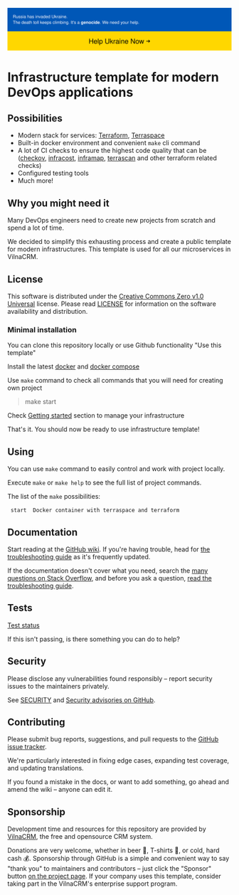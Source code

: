 [![SWUbanner](https://raw.githubusercontent.com/vshymanskyy/StandWithUkraine/main/banner2-direct.svg)](https://supportukrainenow.org/)

# Infrastructure template for modern DevOps applications

## Possibilities
- Modern stack for services: [Terraform](https://www.terraform.io/), [Terraspace](https://terraspace.cloud/)
- Built-in docker environment and convenient `make` cli command
- A lot of CI checks to ensure the highest code quality that can be ([checkov](https://www.checkov.io/), [infracost](https://www.infracost.io/), [inframap](https://github.com/cycloidio/inframap), [terrascan](https://runterrascan.io/) and other terraform related checks)
- Configured testing tools
- Much more!

## Why you might need it
Many DevOps engineers need to create new projects from scratch and spend a lot of time.

We decided to simplify this exhausting process and create a public template for modern infrastructures. This template is used for all our microservices in VilnaCRM.

## License
This software is distributed under the [Creative Commons Zero v1.0 Universal](https://creativecommons.org/publicdomain/zero/1.0/deed) license. Please read [LICENSE](https://github.com/VilnaCRM-Org/infrastructure-template/blob/main/LICENSE) for information on the software availability and distribution.

### Minimal installation
You can clone this repository locally or use Github functionality "Use this template"

Install the latest [docker](https://docs.docker.com/engine/install/) and [docker compose](https://docs.docker.com/compose/install/)

Use `make` command to check all commands that you will need for creating own project
> make start

Check [Getting started](https://terraspace.cloud/getting-started/) section to manage your infrastructure

That's it. You should now be ready to use infrastructure template!

## Using
You can use `make` command to easily control and work with project locally.

Execute `make` or `make help` to see the full list of project commands.

The list of the `make` possibilities:

```
 start  Docker container with terraspace and terraform
```

## Documentation
Start reading at the [GitHub wiki](https://github.com/VilnaCRM-Org/infrastructure-template/wiki). If you're having trouble, head for [the troubleshooting guide](https://github.com/VilnaCRM-Org/infrastructure-template/wiki/Troubleshooting) as it's frequently updated.

If the documentation doesn't cover what you need, search the [many questions on Stack Overflow](http://stackoverflow.com/questions/tagged/vilnacrm), and before you ask a question, [read the troubleshooting guide](https://github.com/VilnaCRM-Org/infrastructure-template/wiki/Troubleshooting).

## Tests
[Test status](https://github.com/VilnaCRM-Org/infrastructure-template/actions)

If this isn't passing, is there something you can do to help?

## Security
Please disclose any vulnerabilities found responsibly – report security issues to the maintainers privately.

See [SECURITY](https://github.com/VilnaCRM-Org/infrastructure-template/tree/main/SECURITY.md) and [Security advisories on GitHub](https://github.com/VilnaCRM-Org/infrastructure-template/security).

## Contributing
Please submit bug reports, suggestions, and pull requests to the [GitHub issue tracker](https://github.com/VilnaCRM-Org/infrastructure-template/issues).

We're particularly interested in fixing edge cases, expanding test coverage, and updating translations.

If you found a mistake in the docs, or want to add something, go ahead and amend the wiki – anyone can edit it.

## Sponsorship
Development time and resources for this repository are provided by [VilnaCRM](https://vilnacrm.com/), the free and opensource CRM system.

Donations are very welcome, whether in beer 🍺, T-shirts 👕, or cold, hard cash 💰. Sponsorship through GitHub is a simple and convenient way to say "thank you" to maintainers and contributors – just click the "Sponsor" button [on the project page](https://github.com/VilnaCRM-Org/infrastructure-template). If your company uses this template, consider taking part in the VilnaCRM's enterprise support program.
